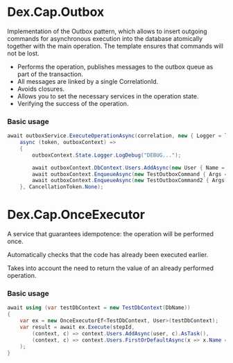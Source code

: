 # Dex.Cap.Outbox

Implementation of the Outbox pattern, which allows to insert outgoing commands for asynchronous execution into the database atomically together with the main operation.
The template ensures that commands will not be lost.

* Performs the operation, publishes messages to the outbox queue as part of the transaction.
* All messages are linked by a single CorrelationId.
* Avoids closures.
* Allows you to set the necessary services in the operation state.
* Verifying the success of the operation.

### Basic usage
```csharp
await outboxService.ExecuteOperationAsync(correlation, new { Logger = logger },
    async (token, outboxContext) =>
    {
        outboxContext.State.Logger.LogDebug("DEBUG...");

        await outboxContext.DbContext.Users.AddAsync(new User { Name = name }, token);
        await outboxContext.EnqueueAsync(new TestOutboxCommand { Args = "Command1" }, token);
        await outboxContext.EnqueueAsync(new TestOutboxCommand2 { Args = "Command2" }, token);
    }, CancellationToken.None);
```

# Dex.Cap.OnceExecutor

A service that guarantees idempotence: the operation will be performed once.

Automatically checks that the code has already been executed earlier.

Takes into account the need to return the value of an already performed operation.

### Basic usage
```csharp
await using (var testDbContext = new TestDbContext(DbName))
{
    var ex = new OnceExecutorEf<TestDbContext, User>(testDbContext);
    var result = await ex.Execute(stepId,
        (context, c) => context.Users.AddAsync(user, c).AsTask(),
        (context, c) => context.Users.FirstOrDefaultAsync(x => x.Name == "OnceExecuteTest", cancellationToken: c)
    );
}
```